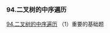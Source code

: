 ### 94.二叉树的中序遍历

[94.二叉树的中序遍历](https://leetcode-cn.com/problems/binary-tree-inorder-traversal/)
（1）重要的基础题

